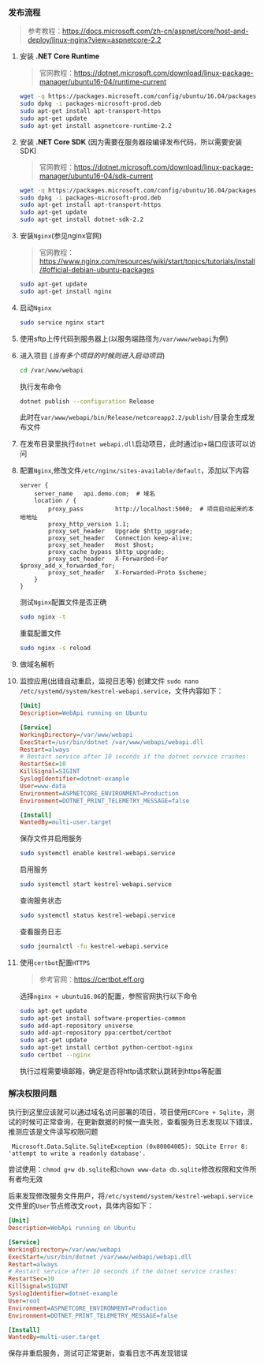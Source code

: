 
### 发布流程
> 参考教程：https://docs.microsoft.com/zh-cn/aspnet/core/host-and-deploy/linux-nginx?view=aspnetcore-2.2
1. 安装 **.NET Core Runtime**
    > 官网教程：https://dotnet.microsoft.com/download/linux-package-manager/ubuntu16-04/runtime-current
    ```bash
    wget -q https://packages.microsoft.com/config/ubuntu/16.04/packages-microsoft-prod.deb -O packages-microsoft-prod.deb
    sudo dpkg -i packages-microsoft-prod.deb
    sudo apt-get install apt-transport-https
    sudo apt-get update
    sudo apt-get install aspnetcore-runtime-2.2
    ```
2. 安装 **.NET Core SDK** (因为需要在服务器段编译发布代码，所以需要安装SDK)
    > 官网教程：https://dotnet.microsoft.com/download/linux-package-manager/ubuntu16-04/sdk-current
    ```bash
    wget -q https://packages.microsoft.com/config/ubuntu/16.04/packages-microsoft-prod.deb -O packages-microsoft-prod.deb
    sudo dpkg -i packages-microsoft-prod.deb
    sudo apt-get install apt-transport-https
    sudo apt-get update
    sudo apt-get install dotnet-sdk-2.2
    ```
3. 安装`Nginx`(参见nginx官网)
    > 官网教程：https://www.nginx.com/resources/wiki/start/topics/tutorials/install/#official-debian-ubuntu-packages
    ```bash
    sudo apt-get update
    sudo apt-get install nginx
    ```
4. 启动`Nginx`
    ```bash
    sudo service nginx start
    ```
5. 使用sftp上传代码到服务器上(以服务端路径为`/var/www/webapi`为例)
6. 进入项目 (*当有多个项目的时候则进入启动项目*)
    ```bash
    cd /var/www/webapi
    ```
    执行发布命令
    ```bash
    dotnet publish --configuration Release
    ```
    此时在`var/www/webapi/bin/Release/netcoreapp2.2/publish/`目录会生成发布文件
7. 在发布目录里执行`dotnet webapi.dll`启动项目，此时通过ip+端口应该可以访问

8. 配置`Nginx`,修改文件`/etc/nginx/sites-available/default`，添加以下内容
    ```nginx
    server {
        server_name   api.demo.com;  # 域名
        location / {
            proxy_pass         http://localhost:5000;  # 项目启动起来的本地地址
            proxy_http_version 1.1;
            proxy_set_header   Upgrade $http_upgrade;
            proxy_set_header   Connection keep-alive;
            proxy_set_header   Host $host;
            proxy_cache_bypass $http_upgrade;
            proxy_set_header   X-Forwarded-For $proxy_add_x_forwarded_for;
            proxy_set_header   X-Forwarded-Proto $scheme;
        }
    }
    ```
    测试`Nginx`配置文件是否正确
    ```bash
    sudo nginx -t
    ```
    重载配置文件
    ```bash
    sudo nginx -s reload
    ```
9. 做域名解析
10. 监控应用(出错自动重启，监视日志等)
    创建文件 `sudo nano /etc/systemd/system/kestrel-webapi.service`，文件内容如下：
    ```ini
    [Unit]
    Description=WebApi running on Ubuntu

    [Service]
    WorkingDirectory=/var/www/webapi
    ExecStart=/usr/bin/dotnet /var/www/webapi/webapi.dll
    Restart=always
    # Restart service after 10 seconds if the dotnet service crashes:
    RestartSec=10
    KillSignal=SIGINT
    SyslogIdentifier=dotnet-example
    User=www-data
    Environment=ASPNETCORE_ENVIRONMENT=Production
    Environment=DOTNET_PRINT_TELEMETRY_MESSAGE=false

    [Install]
    WantedBy=multi-user.target
    ```
    保存文件并启用服务
    ```bash
    sudo systemctl enable kestrel-webapi.service
    ```
    启用服务
    ```bash
    sudo systemctl start kestrel-webapi.service
    ```
    查询服务状态
    ```bash
    sudo systemctl status kestrel-webapi.service
    ```
    查看服务日志
    ```bash
    sudo journalctl -fu kestrel-webapi.service
    ```
11. 使用`certbot`配置`HTTPS`
    >  参考官网：https://certbot.eff.org

    选择`nginx + ubuntu16.06`的配置，参照官网执行以下命令
    ```bash
    sudo apt-get update
    sudo apt-get install software-properties-common
    sudo add-apt-repository universe
    sudo add-apt-repository ppa:certbot/certbot
    sudo apt-get update
    sudo apt-get install certbot python-certbot-nginx
    sudo certbot --nginx
    ```
    执行过程需要填邮箱，确定是否将http请求默认跳转到https等配置

### 解决权限问题

执行到这里应该就可以通过域名访问部署的项目，项目使用`EFCore + Sqlite`，测试的时候可正常查询，在更新数据的时候一直失败，查看服务日志发现以下错误，推测应该是文件读写权限问题
```
 Microsoft.Data.Sqlite.SqliteException (0x80004005): SQLite Error 8: 'attempt to write a readonly database'.
```
尝试使用：`chmod g+w db.sqlite`和`chown www-data db.sqlite`修改权限和文件所有者均无效

后来发现修改服务文件用户，将`/etc/systemd/system/kestrel-webapi.service`文件里的`User`节点修改文`root`，具体内容如下：
```ini
[Unit]
Description=WebApi running on Ubuntu

[Service]
WorkingDirectory=/var/www/webapi
ExecStart=/usr/bin/dotnet /var/www/webapi/webapi.dll
Restart=always
# Restart service after 10 seconds if the dotnet service crashes:
RestartSec=10
KillSignal=SIGINT
SyslogIdentifier=dotnet-example
User=root
Environment=ASPNETCORE_ENVIRONMENT=Production
Environment=DOTNET_PRINT_TELEMETRY_MESSAGE=false

[Install]
WantedBy=multi-user.target
```
保存并重启服务，测试可正常更新，查看日志不再发现错误
